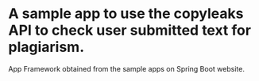 # A sample app to use the copyleaks API to check user submitted text for plagiarism.
App Framework obtained from the sample apps on Spring Boot website.
